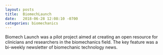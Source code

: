 ```yaml
---
layout: posts
title:  BiomechLaunch
date:   2018-06-28 12:08:10 -0700
categories: biomechanics
---
```


Biomech Launch was a pilot project aimed at creating an open resource for clinicians and researchers in the biomechanics field. The key feature was a bi-weekly newsletter of biomechanic technology news.
